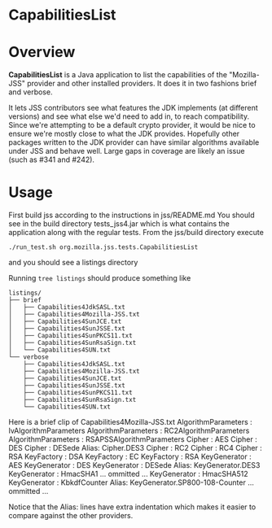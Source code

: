 CapabilitiesList
========================================

Overview
========================================

**CapabilitiesList** is a Java application to list the capabilities
of the "Mozilla-JSS" provider and other installed providers.
It does it in two fashions brief and verbose. 

It lets JSS contributors see what features the JDK implements (at different versions)
and see what else we'd need to add in, to reach compatibility. Since we're 
attempting to be a default crypto provider, it would be nice to ensure we're 
mostly close to what the JDK provides. Hopefully other packages written to the
JDK provider can have similar algorithms available under JSS and behave well. 
Large gaps in coverage are likely an issue (such as #341 and #242).

Usage
========================================
First build jss according to the instructions in jss/README.md
You should see in the build directory tests_jss4.jar which is what
contains the application along with the regular tests.
From the jss/build directory execute

    ./run_test.sh org.mozilla.jss.tests.CapabilitiesList

and you should see a listings directory

Running `tree listings` should produce something like

    listings/
    ├── brief
    │   ├── Capabilities4JdkSASL.txt
    │   ├── Capabilities4Mozilla-JSS.txt
    │   ├── Capabilities4SunJCE.txt
    │   ├── Capabilities4SunJSSE.txt
    │   ├── Capabilities4SunPKCS11.txt
    │   ├── Capabilities4SunRsaSign.txt
    │   └── Capabilities4SUN.txt
    └── verbose
        ├── Capabilities4JdkSASL.txt
        ├── Capabilities4Mozilla-JSS.txt
        ├── Capabilities4SunJCE.txt
        ├── Capabilities4SunJSSE.txt
        ├── Capabilities4SunPKCS11.txt
        ├── Capabilities4SunRsaSign.txt
        └── Capabilities4SUN.txt

Here is a brief clip of Capabilities4Mozilla-JSS.txt
	 AlgorithmParameters : IvAlgorithmParameters
	 AlgorithmParameters : RC2AlgorithmParameters
	 AlgorithmParameters : RSAPSSAlgorithmParameters
	 Cipher : AES
	 Cipher : DES
	 Cipher : DESede
		 Alias: Cipher.DES3
	 Cipher : RC2
	 Cipher : RC4
	 Cipher : RSA
	 KeyFactory : DSA
	 KeyFactory : EC
	 KeyFactory : RSA
	 KeyGenerator : AES
	 KeyGenerator : DES
	 KeyGenerator : DESede
		 Alias: KeyGenerator.DES3
	 KeyGenerator : HmacSHA1
		... ommitted ...
	 KeyGenerator : HmacSHA512
	 KeyGenerator : KbkdfCounter
		 Alias: KeyGenerator.SP800-108-Counter
		... ommitted ...

Notice that the Alias: lines have extra indentation which makes it
easier to compare against the other providers.
